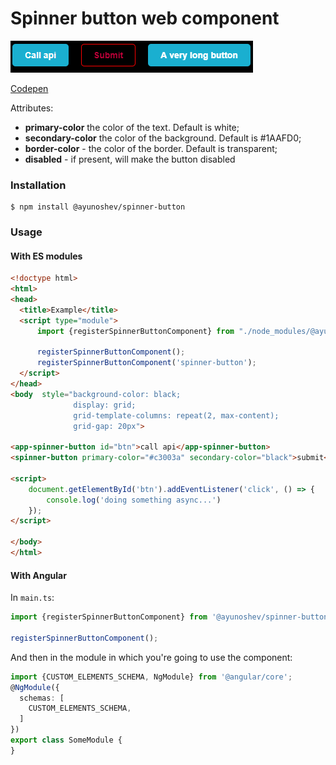 # Spinner button web component

![Spinner demo](demo/demo.gif)

[Codepen](https://codepen.io/alexey-yunoshev/pen/ZEEJmKJ)

Attributes:
* **primary-color** the color of the text. Default is white;
* **secondary-color** the color of the background. Default is #1AAFD0;
* **border-color** - the color of the border. Default is transparent;
* **disabled** - if present, will make the button disabled
### Installation
```shell script
$ npm install @ayunoshev/spinner-button
```

### Usage

#### With ES modules
```html
<!doctype html>
<html>
<head>
  <title>Example</title>
  <script type="module">
      import {registerSpinnerButtonComponent} from "./node_modules/@ayunoshev/spinner-button/dist/index.js";

      registerSpinnerButtonComponent();
      registerSpinnerButtonComponent('spinner-button');
  </script>
</head>
<body  style="background-color: black;
              display: grid;
              grid-template-columns: repeat(2, max-content);
              grid-gap: 20px">

<app-spinner-button id="btn">call api</app-spinner-button>
<spinner-button primary-color="#c3003a" secondary-color="black">submit</spinner-button>

<script>
    document.getElementById('btn').addEventListener('click', () => {
        console.log('doing something async...')
    });
</script>

</body>
</html>
```

#### With Angular
In `main.ts`: 
```typescript
import {registerSpinnerButtonComponent} from '@ayunoshev/spinner-button';

registerSpinnerButtonComponent();
```

And then in the module in which you're going to use the component:
```typescript
import {CUSTOM_ELEMENTS_SCHEMA, NgModule} from '@angular/core';
@NgModule({
  schemas: [
    CUSTOM_ELEMENTS_SCHEMA,
  ]
})
export class SomeModule {
}
```

